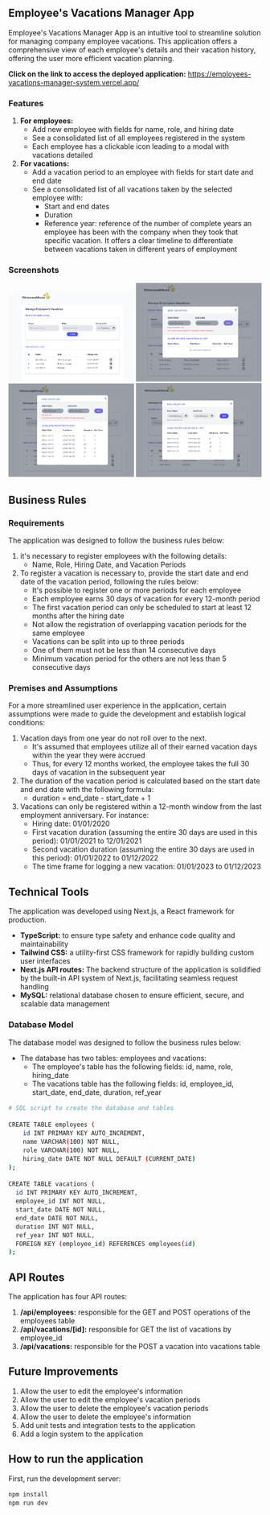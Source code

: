 ## Employee's Vacations Manager App

Employee's Vacations Manager App is an intuitive tool to streamline solution for managing company employee vacations. This application offers a comprehensive view of each employee's details and their vacation history, offering the user more efficient vacation planning.

**Click on the link to access the deployed application:**
https://employees-vacations-manager-system.vercel.app/

### Features

1. **For employees:**
   - Add new employee with fields for name, role, and hiring date
   - See a consolidated list of all employees registered in the system
   - Each employee has a clickable icon leading to a modal with vacations detailed
2. **For vacations:**
   - Add a vacation period to an employee with fields for start date and end date
   - See a consolidated list of all vacations taken by the selected employee with:
     - Start and end dates
     - Duration
     - Reference year: reference of the number of complete years an employee has been with the company when they took that specific vacation. It offers a clear timeline to differentiate between vacations taken in different years of employment

### Screenshots

<div>
<img src="./public/images/dashboard.png" alt="Screenshot of the application" width="250"/>
<img src="./public/images/screen1.png" alt="Screenshot of the application" width="250" />
<img src="./public/images/screen2.png" alt="Screenshot of the application" width="250" />
<img src="./public/images/screen3.png" alt="Screenshot of the application" width="250" />
</div>

## Business Rules

### Requirements

The application was designed to follow the business rules below:

1. it's necessary to register employees with the following details:
   - Name, Role, Hiring Date, and Vacation Periods
2. To register a vacation is necessary to, provide the start date and end date of the vacation period, following the rules below:
   - It's possible to register one or more periods for each employee
   - Each employee earns 30 days of vacation for every 12-month period
   - The first vacation period can only be scheduled to start at least 12 months after the hiring date
   - Not allow the registration of overlapping vacation periods for the same employee
   - Vacations can be split into up to three periods
   - One of them must not be less than 14 consecutive days
   - Minimum vacation period for the others are not less than 5 consecutive days

### Premises and Assumptions

For a more streamlined user experience in the application, certain assumptions were made to guide the development and establish logical conditions:

1. Vacation days from one year do not roll over to the next.
   - It's assumed that employees utilize all of their earned vacation days within the year they were accrued
   - Thus, for every 12 months worked, the employee takes the full 30 days of vacation in the subsequent year
2. The duration of the vacation period is calculated based on the start date and end date with the following formula:
   - duration = end_date - start_date + 1
3. Vacations can only be registered within a 12-month window from the last employment anniversary. For instance:
   - Hiring date: 01/01/2020
   - First vacation duration (assuming the entire 30 days are used in this period): 01/01/2021 to 12/01/2021
   - Second vacation duration (assuming the entire 30 days are used in this period): 01/01/2022 to 01/12/2022
   - The time frame for logging a new vacation: 01/01/2023 to 01/12/2023

## Technical Tools

The application was developed using Next.js, a React framework for production.

- **TypeScript:** to ensure type safety and enhance code quality and maintainability
- **Tailwind CSS:** a utility-first CSS framework for rapidly building custom user interfaces
- **Next.js API routes:** The backend structure of the application is solidified by the built-in API system of Next.js, facilitating seamless request handling
- **MySQL:** relational database chosen to ensure efficient, secure, and scalable data management

### Database Model

The database model was designed to follow the business rules below:

- The database has two tables: employees and vacations:
  - The employee's table has the following fields: id, name, role, hiring_date
  - The vacations table has the following fields: id, employee_id, start_date, end_date, duration, ref_year

```bash
# SQL script to create the database and tables

CREATE TABLE employees (
	id INT PRIMARY KEY AUTO_INCREMENT,
	name VARCHAR(100) NOT NULL,
	role VARCHAR(100) NOT NULL,
	hiring_date DATE NOT NULL DEFAULT (CURRENT_DATE)
);

CREATE TABLE vacations (
  id INT PRIMARY KEY AUTO_INCREMENT,
  employee_id INT NOT NULL,
  start_date DATE NOT NULL,
  end_date DATE NOT NULL,
  duration INT NOT NULL,
  ref_year INT NOT NULL,
  FOREIGN KEY (employee_id) REFERENCES employees(id)
);
```

## API Routes

The application has four API routes:

1. **/api/employees:** responsible for the GET and POST operations of the employees table
2. **/api/vacations/[id]:** responsible for GET the list of vacations by employee_id
3. **/api/vacations:** responsible for the POST a vacation into vacations table

## Future Improvements

1. Allow the user to edit the employee's information
2. Allow the user to edit the employee's vacation periods
3. Allow the user to delete the employee's vacation periods
4. Allow the user to delete the employee's information
5. Add unit tests and integration tests to the application
6. Add a login system to the application

## How to run the application

First, run the development server:

```bash
npm install
npm run dev
```

##
